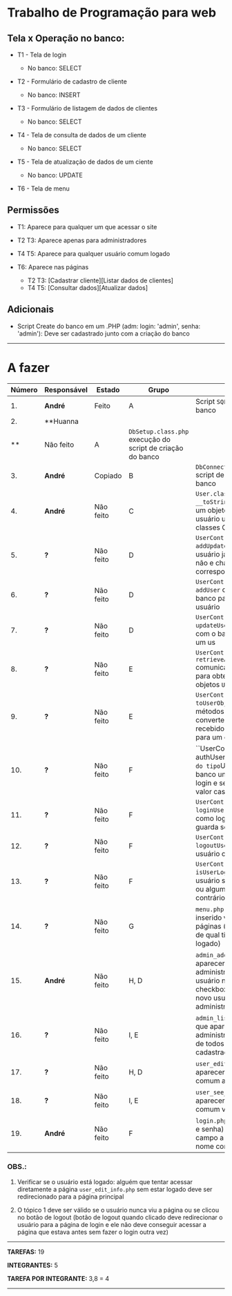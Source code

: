 
# Trabalho de Programação para web
## Tela x Operação no banco:

* T1 - Tela de login
	* No banco:  SELECT

* T2 - Formulário de cadastro de cliente
	* No banco: INSERT

* T3 - Formulário de listagem de dados de clientes
	* No banco: SELECT

* T4 - Tela de consulta de dados de um cliente
	* No banco: SELECT

* T5 - Tela de atualização de dados de um ciente
	* No banco: UPDATE

* T6 - Tela de menu

## Permissões

* T1: Aparece para qualquer um que acessar o site

* T2 T3: Aparece apenas para administradores

* T4 T5: Aparece para qualquer usuário comum logado

* T6: Aparece nas páginas 
	* T2 T3: \[Cadastrar cliente\]\[Listar dados de clientes\]
	* T4 T5: \[Consultar dados\]\[Atualizar dados\]

## Adicionais

* Script Create do banco em um .PHP 
	(adm: login: 'admin', senha: 'admin'): Deve ser cadastrado junto com a criação do banco

--------------------------------------

# A fazer

|Número|Responsável|Estado|Grupo|Tarefa|
|-|-|-|-|-|
|1. | **André** | Feito |A| Script `SQL` de criação do banco |
|2. |**Huanna
**|Não feito|A|`DbSetup.class.php` execução do script de criação do banco
|3. |**André**|Copiado|B|`DbConnection.class.php` script de conexão com o banco
|4. |**André**|Não feito|C|`User.class.php > __toString()` impressão de um objeto que representa um usuário usando HTML e classes CSS
|5. |**?**|Não feito|D|`UserControl.class.php > addUpdateUser` testar se o usuário já foi cadastrado ou não e chamar o método correspondente
|6. |**?**|Não feito|D|`UserControl.class.php  > addUser` comunicação com o banco para inserir um novo usuário
|7. |**?**|Não feito|D|`UserControl.class.php  > updateUser` comunicação com o banco para atualizar um us
|8. |**?**|Não feito|E|`UserControl.class.php  > retrieveAllUsers` comunicação com o banco para obter uma lista de objetos `User`
|9. |**?**|Não feito|E|`UserControl.class.php  > toUserObject` utilizado pelos métodos `retrieve...`, converter os dados recebidos de uma consulta para um objeto do tipo `User`
|10. |**?**|Não feito|F|``UserControl.class.php  > authUser` retornar um objeto do tipo `User` se existir no banco uma combinação de login e senha ou algum outro valor caso contrário
|11. |**?**|Não feito|F|`UserControl.class.php  > loginUser` marca um usuário como logado na máquina e guarda seu ID numa `SESSION`
|12. |**?**|Não feito|F|`UserControl.class.php  > logoutUser` deixa de marcar o usuário como logado
|13. |**?**|Não feito|F|`UserControl.class.php  > isUserLogged` retorna o id do usuário se ele estiver logado ou algum outro valor caso contrário
|14. |**?**|Não feito|G|`menu.php` menu que deve ser inserido via SSI nas outras páginas (muda dependendo de qual tipo de usuário está logado)
|15. |**André**|Não feito|H, D|`admin_add_user.php`tela que aparecerá para o administrador adicionar um usuário novo (incluir um checkbox para definir se o novo usuário é um administrador ou não)
|16. |**?**|Não feito|I, E|`admin_list_all_users.php`tela que aparecerá para o administrador ver os dados de todos os usuários cadastrados
|17. |**?**|Não feito|H, D|`user_edit_info.php`tela que aparecerá para o usuário comum alterar seus dados
|18. |**?**|Não feito|I, E|`user_see_info.php` tela que aparecerá para o usuário comum ver seus dados
|19. |**André**|Não feito|F|`login.php`tela de login (login e senha) obs: login é um campo a parte, não e-mail ou nome completo

### OBS.:

1. Verificar se o usuário está logado: alguém que tentar acessar diretamente a página `user_edit_info.php` sem estar logado deve ser redirecionado para a página principal

2. O tópico 1 deve ser válido se o usuário nunca viu a página ou se clicou no botão de logout (botão de logout quando clicado deve redirecionar o usuário para a página de login e ele não deve conseguir acessar a página que estava antes sem fazer o login outra vez)

----------------------------

**TAREFAS:** 19

**INTEGRANTES:** 5

**TAREFA POR INTEGRANTE:** 3,8 = 4


----------------------
